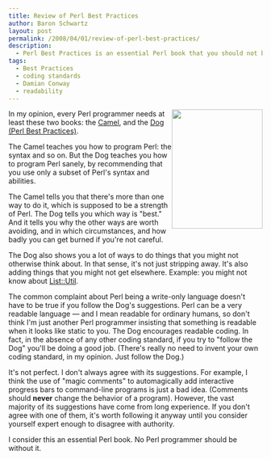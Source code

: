 ```yaml
---
title: Review of Perl Best Practices
author: Baron Schwartz
layout: post
permalink: /2008/04/01/review-of-perl-best-practices/
description:
  - Perl Best Practices is an essential Perl book that you should not be without.
tags:
  - Best Practices
  - coding standards
  - Damian Conway
  - readability
---
```

[<img src="http://www.oreilly.com/catalog/covers/0596001738_cat.gif" style="float:right" width="180" height="236" />][1]In my opinion, every Perl programmer needs at least these two books: the [Camel][2], and the [Dog (Perl Best Practices)][1].

The Camel teaches you how to program Perl: the syntax and so on. But the Dog teaches you how to program Perl sanely, by recommending that you use only a subset of Perl's syntax and abilities.

The Camel tells you that there's more than one way to do it, which is supposed to be a strength of Perl. The Dog tells you which way is "best." And it tells you why the other ways are worth avoiding, and in which circumstances, and how badly you can get burned if you're not careful.

The Dog also shows you a lot of ways to do things that you might not otherwise think about. In that sense, it's not just stripping away. It's also adding things that you might not get elsewhere. Example: you might not know about [List::Util][3].

The common complaint about Perl being a write-only language doesn't have to be true if you follow the Dog's suggestions. Perl can be a very readable language &#8212; and I mean readable for ordinary humans, so don't think I'm just another Perl programmer insisting that something is readable when it looks like static to you. The Dog encourages readable coding. In fact, in the absence of any other coding standard, if you try to "follow the Dog" you'll be doing a good job. (There's really no need to invent your own coding standard, in my opinion. Just follow the Dog.)

It's not perfect. I don't always agree with its suggestions. For example, I think the use of "magic comments" to automagically add interactive progress bars to command-line programs is just a bad idea. (Comments should **never** change the behavior of a program). However, the vast majority of its suggestions have come from long experience. If you don't agree with one of them, it's worth following it anyway until you consider yourself expert enough to disagree with authority.

I consider this an essential Perl book. No Perl programmer should be without it.

 [1]: http://www.amazon.com/gp/redirect.html%3FASIN=0596001738%26tag=xaprb-20%26lcode=xm2%26cID=2025%26ccmID=165953%26location=/o/ASIN/0596001738%253FSubscriptionId=1N9AHEAQ2F6SVD97BE02
 [2]: http://www.amazon.com/gp/redirect.html%3FASIN=0596000278%26tag=xaprb-20%26lcode=xm2%26cID=2025%26ccmID=165953%26location=/o/ASIN/0596000278%253FSubscriptionId=1N9AHEAQ2F6SVD97BE02
 [3]: http://perldoc.perl.org/List/Util.html
